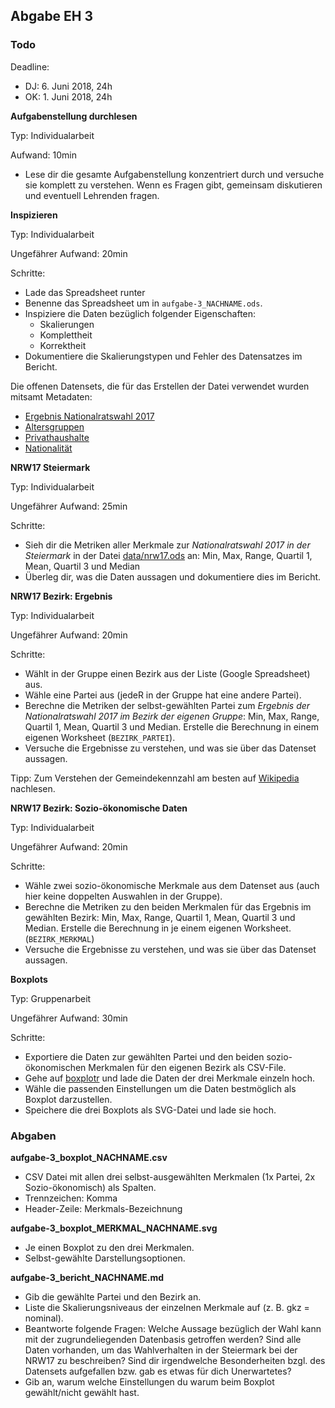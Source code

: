 ## Abgabe EH 3

### Todo

Deadline: 
* DJ: 6. Juni 2018, 24h
* OK: 1. Juni 2018, 24h

**Aufgabenstellung durchlesen**

Typ: Individualarbeit

Aufwand: 10min

* Lese dir die gesamte Aufgabenstellung konzentriert durch und versuche sie komplett zu verstehen. Wenn es Fragen gibt, gemeinsam diskutieren und eventuell Lehrenden fragen.

**Inspizieren**

Typ: Individualarbeit

Ungefährer Aufwand: 20min

Schritte:
* Lade das Spreadsheet runter
* Benenne das Spreadsheet um in `aufgabe-3_NACHNAME.ods`.
* Inspiziere die Daten bezüglich folgender Eigenschaften:
  * Skalierungen
  * Komplettheit 
  * Korrektheit
* Dokumentiere die Skalierungstypen und Fehler des Datensatzes im Bericht.

Die offenen Datensets, die für das Erstellen der Datei verwendet wurden mitsamt Metadaten:
* [Ergebnis Nationalratswahl 2017](https://www.data.gv.at/katalog/dataset/3179c5b2-9bb5-4a7f-a573-5491ccb0110b)
* [Altersgruppen](https://www.data.gv.at/katalog/dataset/36f64070-396e-11e2-81c1-0800200c9a66)
* [Privathaushalte](https://www.data.gv.at/katalog/dataset/7dbf4579-f7f1-41e6-a881-aef68cc5d58b)
* [Nationalität](https://www.data.gv.at/katalog/dataset/6de28110-396f-11e2-81c1-0800200c9a66)

**NRW17 Steiermark**


Typ: Individualarbeit


Ungefährer Aufwand: 25min


Schritte:
* Sieh dir die Metriken aller Merkmale zur *Nationalratswahl 2017 in der Steiermark* in der Datei [data/nrw17.ods](../data/nrw17.ods) an: Min, Max, Range, Quartil 1, Mean, Quartil 3 und Median
* Überleg dir, was die Daten aussagen und dokumentiere dies im Bericht.

**NRW17 Bezirk: Ergebnis**


Typ: Individualarbeit


Ungefährer Aufwand: 20min


Schritte: 
* Wählt in der Gruppe einen Bezirk aus der Liste (Google Spreadsheet) aus. 
* Wähle eine Partei aus (jedeR in der Gruppe hat eine andere Partei).
* Berechne die Metriken der selbst-gewählten Partei zum *Ergebnis der Nationalratswahl 2017 im Bezirk der eigenen Gruppe*: Min, Max, Range, Quartil 1, Mean, Quartil 3 und Median. Erstelle die Berechnung in einem eigenen Worksheet (`BEZIRK_PARTEI`). 
* Versuche die Ergebnisse zu verstehen, und was sie über das Datenset aussagen.

Tipp: Zum Verstehen der Gemeindekennzahl am besten auf [Wikipedia](https://de.wikipedia.org/wiki/Amtlicher_Gemeindeschl%C3%BCssel#%C3%96sterreich) nachlesen.

**NRW17 Bezirk: Sozio-ökonomische Daten**


Typ: Individualarbeit


Ungefährer Aufwand: 20min


Schritte:
* Wähle zwei sozio-ökonomische Merkmale aus dem Datenset aus (auch hier keine doppelten Auswahlen in der Gruppe).
* Berechne die Metriken zu den beiden Merkmalen für das Ergebnis im gewählten Bezirk: Min, Max, Range, Quartil 1, Mean, Quartil 3 und Median. Erstelle die Berechnung in je einem eigenen Worksheet. (`BEZIRK_MERKMAL`)
* Versuche die Ergebnisse zu verstehen, und was sie über das Datenset aussagen.

**Boxplots**


Typ: Gruppenarbeit


Ungefährer Aufwand: 30min


Schritte:
* Exportiere die Daten zur gewählten Partei und den beiden sozio-ökonomischen Merkmalen für den eigenen Bezirk als CSV-File.
* Gehe auf [boxplotr](http://bit.ly/boxplotr) und lade die Daten der drei Merkmale einzeln hoch.
* Wähle die passenden Einstellungen um die Daten bestmöglich als Boxplot darzustellen.
* Speichere die drei Boxplots als SVG-Datei und lade sie hoch.

### Abgaben

**aufgabe-3_boxplot_NACHNAME.csv**

* CSV Datei mit allen drei selbst-ausgewählten Merkmalen (1x Partei, 2x Sozio-ökonomisch) als Spalten.
* Trennzeichen: Komma
* Header-Zeile: Merkmals-Bezeichnung

**aufgabe-3_boxplot_MERKMAL_NACHNAME.svg**

* Je einen Boxplot zu den drei Merkmalen.
* Selbst-gewählte Darstellungsoptionen.

**aufgabe-3_bericht_NACHNAME.md**

* Gib die gewählte Partei und den Bezirk an.
* Liste die Skalierungsniveaus der einzelnen Merkmale auf (z. B. gkz = nominal).
* Beantworte folgende Fragen: Welche Aussage bezüglich der Wahl kann mit der zugrundeliegenden Datenbasis getroffen werden? Sind alle Daten vorhanden, um das Wahlverhalten in der Steiermark bei der NRW17 zu beschreiben? Sind dir irgendwelche Besonderheiten bzgl. des Datensets aufgefallen bzw. gab es etwas für dich Unerwartetes?
* Gib an, warum welche Einstellungen du warum beim Boxplot gewählt/nicht gewählt hast.

